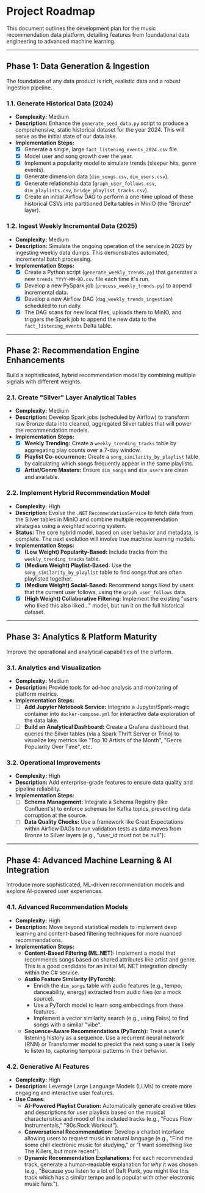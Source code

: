 # Project Roadmap

This document outlines the development plan for the music recommendation data platform, detailing features from foundational data engineering to advanced machine learning.

---

## Phase 1: Data Generation & Ingestion

The foundation of any data product is rich, realistic data and a robust ingestion pipeline.

### 1.1. Generate Historical Data (2024)
-   **Complexity:** Medium
-   **Description:** Enhance the `generate_seed_data.py` script to produce a comprehensive, static historical dataset for the year 2024. This will serve as the initial state of our data lake.
-   **Implementation Steps:**
    -   [x] Generate a single, large `fact_listening_events_2024.csv` file.
    -   [x] Model user and song growth over the year.
    -   [x] Implement a popularity model to simulate trends (sleeper hits, genre events).
    -   [x] Generate dimension data (`dim_songs.csv`, `dim_users.csv`).
    -   [x] Generate relationship data (`graph_user_follows.csv`, `dim_playlists.csv`, `bridge_playlist_tracks.csv`).
    -   [x] Create an initial Airflow DAG to perform a one-time upload of these historical CSVs into partitioned Delta tables in MinIO (the "Bronze" layer).

### 1.2. Ingest Weekly Incremental Data (2025)
-   **Complexity:** Medium
-   **Description:** Simulate the ongoing operation of the service in 2025 by ingesting weekly data dumps. This demonstrates automated, incremental batch processing.
-   **Implementation Steps:**
    -   [x] Create a Python script (`generate_weekly_trends.py`) that generates a new `trends_YYYY-MM-DD.csv` file each time it's run.
    -   [x] Develop a new PySpark job (`process_weekly_trends.py`) to append incremental data.
    -   [x] Develop a new Airflow DAG (`dag_weekly_trends_ingestion`) scheduled to run daily.
    -   [x] The DAG scans for new local files, uploads them to MinIO, and triggers the Spark job to append the new data to the `fact_listening_events` Delta table.

---

## Phase 2: Recommendation Engine Enhancements

Build a sophisticated, hybrid recommendation model by combining multiple signals with different weights.

### 2.1. Create "Silver" Layer Analytical Tables
-   **Complexity:** Medium
-   **Description:** Develop Spark jobs (scheduled by Airflow) to transform raw Bronze data into cleaned, aggregated Silver tables that will power the recommendation models.
-   **Implementation Steps:**
    -   [x] **Weekly Trending:** Create a `weekly_trending_tracks` table by aggregating play counts over a 7-day window.
    -   [x] **Playlist Co-occurrence:** Create a `song_similarity_by_playlist` table by calculating which songs frequently appear in the same playlists.
    -   [x] **Artist/Genre Masters:** Ensure `dim_songs` and `dim_users` are clean and available.

### 2.2. Implement Hybrid Recommendation Model
-   **Complexity:** High
-   **Description:** Evolve the `.NET` `RecommendationService` to fetch data from the Silver tables in MinIO and combine multiple recommendation strategies using a weighted scoring system.
-   **Status:** The core hybrid model, based on user behavior and metadata, is complete. The next evolution will involve true machine learning models.
-   **Implementation Steps:**
    -   [x] **(Low Weight) Popularity-Based:** Include tracks from the `weekly_trending_tracks` table.
    -   [x] **(Medium Weight) Playlist-Based:** Use the `song_similarity_by_playlist` table to find songs that are often playlisted together.
    -   [x] **(Medium Weight) Social-Based:** Recommend songs liked by users that the current user follows, using the `graph_user_follows` data.
    -   [x] **(High Weight) Collaborative Filtering:** Implement the existing "users who liked this also liked..." model, but run it on the full historical dataset.

---

## Phase 3: Analytics & Platform Maturity

Improve the operational and analytical capabilities of the platform.

### 3.1. Analytics and Visualization
-   **Complexity:** Medium
-   **Description:** Provide tools for ad-hoc analysis and monitoring of platform metrics.
-   **Implementation Steps:**
    -   [ ] **Add Jupyter Notebook Service:** Integrate a Jupyter/Spark-magic container into `docker-compose.yml` for interactive data exploration of the data lake.
    -   [ ] **Build an Analytical Dashboard:** Create a Grafana dashboard that queries the Silver tables (via a Spark Thrift Server or Trino) to visualize key metrics like "Top 10 Artists of the Month", "Genre Popularity Over Time", etc.

### 3.2. Operational Improvements
-   **Complexity:** High
-   **Description:** Add enterprise-grade features to ensure data quality and pipeline reliability.
-   **Implementation Steps:**
    -   [ ] **Schema Management:** Integrate a Schema Registry (like Confluent's) to enforce schemas for Kafka topics, preventing data corruption at the source.
    -   [ ] **Data Quality Checks:** Use a framework like Great Expectations within Airflow DAGs to run validation tests as data moves from Bronze to Silver layers (e.g., "user_id must not be null").

---

## Phase 4: Advanced Machine Learning & AI Integration

Introduce more sophisticated, ML-driven recommendation models and explore AI-powered user experiences.

### 4.1. Advanced Recommendation Models
-   **Complexity:** High
-   **Description:** Move beyond statistical models to implement deep learning and content-based filtering techniques for more nuanced recommendations.
-   **Implementation Steps:**
    -   **Content-Based Filtering (ML.NET):** Implement a model that recommends songs based on shared attributes like artist and genre. This is a good candidate for an initial ML.NET integration directly within the C# service.
    -   **Audio Feature Similarity (PyTorch):**
        -   Enrich the `dim_songs` table with audio features (e.g., tempo, danceability, energy) extracted from audio files (or a mock source).
        -   Use a PyTorch model to learn song embeddings from these features.
        -   Implement a vector similarity search (e.g., using Faiss) to find songs with a similar "vibe".
    -   **Sequence-Aware Recommendations (PyTorch):** Treat a user's listening history as a sequence. Use a recurrent neural network (RNN) or Transformer model to predict the next song a user is likely to listen to, capturing temporal patterns in their behavior.

### 4.2. Generative AI Features
-   **Complexity:** High
-   **Description:** Leverage Large Language Models (LLMs) to create more engaging and interactive user features.
-   **Use Cases:**
    -   **AI-Powered Playlist Curation:** Automatically generate creative titles and descriptions for user playlists based on the musical characteristics and mood of the included tracks (e.g., "Focus Flow Instrumentals," "90s Rock Workout").
    -   **Conversational Recommendation:** Develop a chatbot interface allowing users to request music in natural language (e.g., "Find me some chill electronic music for studying," or "I want something like The Killers, but more recent").
    -   **Dynamic Recommendation Explanations:** For each recommended track, generate a human-readable explanation for *why* it was chosen (e.g., "Because you listen to a lot of Daft Punk, you might like this track which has a similar tempo and is popular with other electronic music fans.").